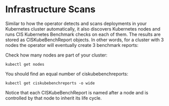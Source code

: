 # Infrastructure Scans 

Similar to how the operator detects and scans deployments in your Kubernetes cluster automatically, it also discovers Kubernetes nodes and runs CIS Kubernetes Benchmark checks on each of them. The results are stored as CISKubeBenchReport objects. In other words, for a cluster with 3 nodes the operator will eventually create 3 benchmark reports: 

Check how many nodes are part of your cluster:

```
kubectl get nodes
```

You should find an equal number of ciskubebenchreports:

```
kubectl get ciskubebenchreports -o wide
```

Notice that each CISKubeBenchReport is named after a node and is controlled by that node to inherit its life cycle. 
